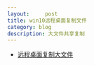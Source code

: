 ```yaml
---
layout:     post
title: win10远程桌面复制文件
category: blog
description: 大文件共享复制
---
```



* [远程桌面复制大文件](https://jingyan.baidu.com/article/8ebacdf02c6a2849f65cd5fa.html)